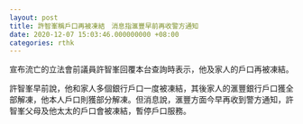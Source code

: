 ```yaml
---
layout: post
title: 許智峯稱戶口再被凍結　消息指滙豐早前再收警方通知
date: 2020-12-07 15:03:46.000000000 +08:00
categories: rthk
---
```


宣布流亡的立法會前議員許智峯回覆本台查詢時表示，他及家人的戶口再被凍結。

許智峯早前說，他和家人多個銀行戶口一度被凍結，其後家人的滙豐銀行戶口獲全部解凍，他本人戶口則獲部分解凍。但消息說，滙豐方面今早再收到警方通知，許智峯父母及他太太的戶口會被凍結，暫停戶口服務。
